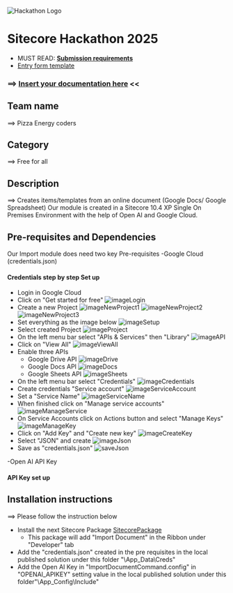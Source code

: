 ![Hackathon Logo](docs/images/hackathon.png?raw=true "Hackathon Logo")

# Sitecore Hackathon 2025

-   MUST READ: **[Submission requirements](SUBMISSION_REQUIREMENTS.md)**
-   [Entry form template](ENTRYFORM.md)

### ⟹ [Insert your documentation here](ENTRYFORM.md) <<

## Team name

⟹ Pizza Energy coders

## Category

⟹ Free for all

## Description

⟹ Creates items/templates from an online document (Google Docs/ Google Spreadsheet)
Our module is created in a Sitecore 10.4 XP Single On Premises Environment with the help of Open AI and Google Cloud.

## Pre-requisites and Dependencies

Our Import module does need two key Pre-requisites
-Google Cloud (credentials.json)

#### Credentials step by step Set up

-   Login in Google Cloud
-   Click on "Get started for free"
    ![imageLogin](docs/images/image1.png?raw=true)
-   Create a new Project
    ![imageNewProject1](docs/images/image2.png?raw=true)
    ![imageNewProject2](docs/images/image3.png?raw=true)
    ![imageNewProject3](docs/images/image5.png?raw=true)
-   Set everything as the image below
    ![imageSetup](docs/images/image4.png?raw=true)
-   Select created Project
    ![imageProject](docs/images/image7.png?raw=true)
-   On the left menu bar select "APIs & Services" then "Library"
    ![imageAPI](docs/images/image6.png?raw=true)
-   Click on "View All"
    ![imageViewAll](docs/images/image9.png?raw=true)
-   Enable three APIs
    -   Google Drive API
        ![imageDrive](docs/images/image8.png?raw=true)
    -   Google Docs API
        ![imageDocs](docs/images/image10.png?raw=true)
    -   Google Sheets API
        ![imageSheets](docs/images/image12.png?raw=true)
-   On the left menu bar select "Credentials"
    ![imageCredentials](docs/images/image11.png?raw=true)
-   Create credentials "Service account"
    ![imageServiceAccount](docs/images/image13.png?raw=true)
-   Set a "Service Name"
    ![imageServiceName](docs/images/image14.png?raw=true)
-   When finished click on "Manage service accounts"
    ![imageManageService](docs/images/image15.png?raw=true)
-   On Service Accounts click on Actions button and select "Manage Keys"
    ![imageManageKey](docs/images/image16.png?raw=true)
-   Click on "Add Key" and "Create new key"
    ![imageCreateKey](docs/images/image17.png?raw=true)
-   Select "JSON" and create
    ![imageJson](docs/images/image18.png?raw=true)
-   Save as "credentials.json"
    ![saveJson](docs/images/image19.png?raw=true)

-Open AI API Key

#### API Key set up

## Installation instructions

⟹ Please follow the instruction below

-   Install the next Sitecore Package [SitecorePackage](docs/Package.zip)
    -   This package will add "Import Document" in the Ribbon under "Developer" tab
-   Add the "credentials.json" created in the pre requisites in the local published solution under this folder "\App_Data\Creds"
-   Add the Open AI Key in "ImportDocumentCommand.config" in "OPENAI_APIKEY" setting value in the local published solution under this folder"\App_Config\Include"
